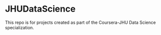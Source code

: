 # JHUDataScience
This repo is for projects created as part of the Coursera-JHU Data Science specialization.
